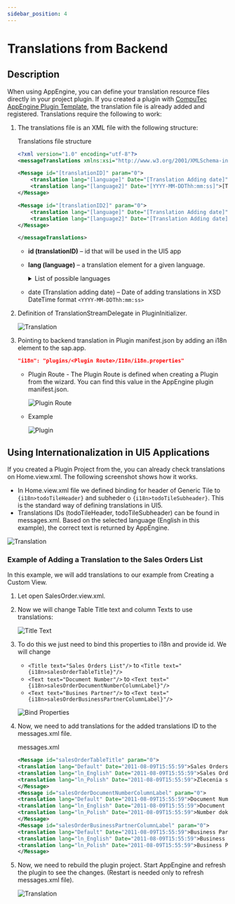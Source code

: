```yaml
---
sidebar_position: 4
---
```


# Translations from Backend

## Description

When using AppEngine, you can define your translation resource files directly in your project plugin. If you created a plugin with [CompuTec AppEngine Plugin Template](plugin-templates.md), the translation file is already added and registered. Translations require the following to work:

1. The translations file is an XML file with the following structure:

    Translations file structure

    ```xml
    <?xml version="1.0" encoding="utf-8"?>
    <messageTranslations xmlns:xsi="http://www.w3.org/2001/XMLSchema-instance" xmlns:xsd="http://www.w3.org/2001/XMLSchema">

    <Message id="[translationID]" param="0">
        <translation lang="[language]" Date="[Translation Adding date]">[Translated text for given Language]</translation>
        <translation lang="[language2]" Date="[YYYY-MM-DDThh:mm:ss]">[Translated text for given Language]</translation>
    </Message>

    <Message id="[translationID2]" param="0">
        <translation lang="[language]" Date="[Translation Adding date]">[Translated text for given Language]</translation>
        <translation lang="[language2]" Date="[Translation Adding date]">[Translated text for given Language]</translation>
    </Message>

    </messageTranslations>
    ```

    - **id (translationID)** – id that will be used in the UI5 app
    - **lang (language)** – a translation element for a given language.

        <details>
        <summary>List of possible languages</summary>
        <div>
        Default
        ln_Polish
        ln_English
        ln_German
        ln_Arabic
        ln_Chinese
        ln_Czech_Cz
        ln_Danish
        ln_Dutch
        ln_Finnish
        ln_French
        ln_Greek
        ln_Hebrew
        ln_Hungarian
        ln_Italian
        ln_Japanese_Jp
        ln_Korean_Kr
        ln_Norwegian
        ln_Portuguese
        ln_Portuguese_Br
        ln_Russian
        ln_Serbian
        ln_Slovak_Sk
        ln_Spanish
        ln_Spanish_Ar
        ln_Spanish_La
        ln_Spanish_Pa
        ln_Swedish
        ln_TrdtnlChinese_Hk
        ln_Turkish_Tr
        ln_Ukrainian
        </div>
        </details>

    - date (Translation adding date) – Date of adding translations in XSD DateTime format `<YYYY-MM-DDThh:mm:ss>`
2. Definition of TranslationStreamDelegate in PluginInitializer.

    ![Translation](./media/translations-from-backend/translationstreamdelegate-definition.webp)
3. Pointing to backend translation in Plugin manifest.json by adding an i18n element to the sap.app.

    ```json
    "i18n": "plugins/<Plugin Route>/I18n/i18n.properties"
    ```

    - Plugin Route - The Plugin Route is defined when creating a Plugin from the wizard. You can find this value in the AppEngine plugin manifest.json.

        ![Plugin Route](./media/translations-from-backend/plugin-route.webp)
    - Example

        ![Plugin](./media/translations-from-backend/plugin-route-example.webp)

## Using Internationalization in UI5 Applications

If you created a Plugin Project from the, you can already check translations on Home.view.xml. The following screenshot shows how it works.

- In Home.view.xml file we defined binding for header of Generic Tile to `{i18n>todoTileHeader}` and subheder o `{i18n>todoTileSubheader}`. This is the standard way of defining translations in UI5.
- Translations IDs (todoTileHeader, todoTileSubheader) can be found in messages.xml. Based on the selected language (English in this example), the correct text is returned by AppEngine.

![Translation](./media/translations-from-backend/translation-ids.webp)

### Example of Adding a Translation to the Sales Orders List

In this example, we will add translations to our example from Creating a Custom View.

1. Let open SalesOrder.view.xml.
2. Now we will change Table Title text and column Texts to use translations:

    ![Title Text](./media/translations-from-backend/title-text.webp)
3. To do this we just need to bind this properties to i18n and provide id. We will change

    - `<Title text="Sales Orders List"/>` to `<Title text="{i18n>salesOrderTableTitle}"/>`
    - `<Text text="Document Number"/>` to `<Text text="{i18n>salesOrderDocumentNumberColumnLabel}"/>`
    - `<Text text="Busines Partner"/>` to `<Text text="{i18n>salesOrderBusinessPartnerColumnLabel}"/>`

    ![Bind Properties](./media/translations-from-backend/bind-properties.webp)

4. Now, we need to add translations for the added translations ID to the messages.xml file.

    messages.xml

    ```xml
    <Message id="salesOrderTableTitle" param="0">
    <translation lang="Default" Date="2011-08-09T15:55:59">Sales Orders</translation>
    <translation lang="ln_English" Date="2011-08-09T15:55:59">Sales Orders</translation>
    <translation lang="ln_Polish" Date="2011-08-09T15:55:59">Zlecenia sprzedaży</translation>
    </Message>
    <Message id="salesOrderDocumentNumberColumnLabel" param="0">
    <translation lang="Default" Date="2011-08-09T15:55:59">Document Number</translation>
    <translation lang="ln_English" Date="2011-08-09T15:55:59">Document Number</translation>
    <translation lang="ln_Polish" Date="2011-08-09T15:55:59">Number dokumentu</translation>
    </Message>
    <Message id="salesOrderBusinessPartnerColumnLabel" param="0">
    <translation lang="Default" Date="2011-08-09T15:55:59">Business Partner</translation>
    <translation lang="ln_English" Date="2011-08-09T15:55:59">Business Partner</translation>
    <translation lang="ln_Polish" Date="2011-08-09T15:55:59">Business Partner</translation>
    </Message>
    ```

5. Now, we need to rebuild the plugin project. Start AppEngine and refresh the plugin to see the changes. (Restart is needed only to refresh messages.xml file).

    ![Translation](./media/translations-from-backend/translation-change.webp)
